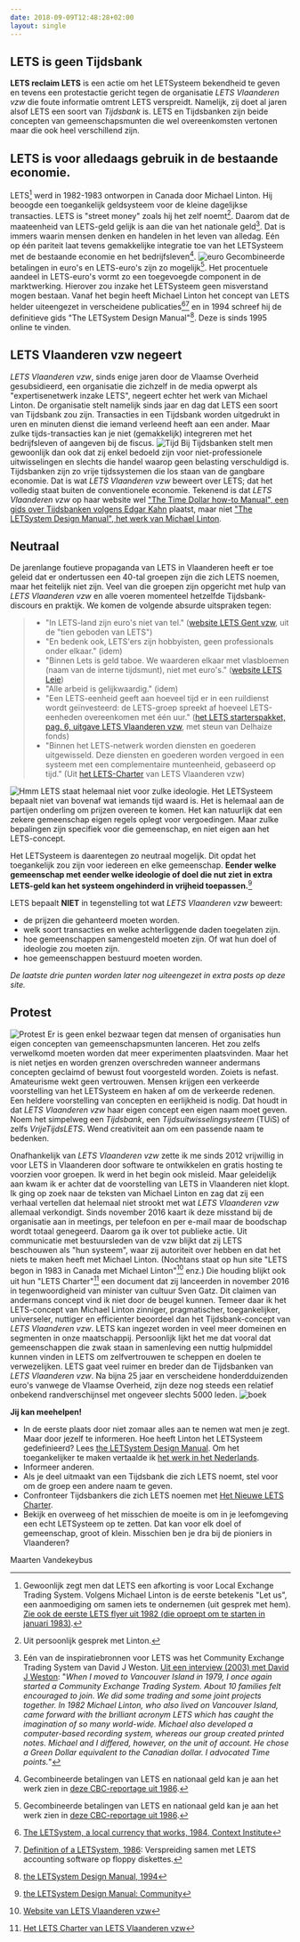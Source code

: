 ```yaml
---
date: 2018-09-09T12:48:28+02:00
layout: single
---
```


## LETS is geen Tijdsbank

**LETS reclaim LETS** is een actie om het LETSysteem bekendheid te geven en tevens een protestactie gericht tegen de organisatie _LETS Vlaanderen vzw_ die foute informatie omtrent LETS verspreidt. Namelijk, zij doet al jaren alsof LETS een soort van _Tijdsbank_ is. LETS en Tijdsbanken zijn beide concepten van gemeenschapsmunten die wel overeenkomsten vertonen maar die ook heel verschillend zijn.

## LETS is voor alledaags gebruik in de bestaande economie.

LETS[^1] werd in 1982-1983 ontworpen in Canada door Michael Linton. Hij beoogde een toegankelijk geldsysteem voor de kleine dagelijkse transacties. LETS is "street money" zoals hij het zelf noemt[^2]. Daarom dat de maateenheid van LETS-geld gelijk is aan die van het nationale geld[^3]. Dat is immers waarin mensen denken en handelen in het leven van alledag. Eén op één pariteit laat tevens gemakkelijke integratie toe van het LETSysteem met de bestaande economie en het bedrijfsleven[^4]. ![euro](images/note_1.jpg#float-right) Gecombineerde betalingen in euro's en LETS-euro's zijn zo mogelijk[^4]. Het procentuele aandeel in LETS-euro's vormt zo een toegevoegde component in de marktwerking. Hierover zou inzake het LETSysteem geen misverstand mogen bestaan. Vanaf het begin heeft Michael Linton het concept van LETS helder uiteengezet in verscheidene publicaties[^5][^6] en in 1994 schreef hij de definitieve gids "The LETSystem Design Manual"[^7]. Deze is sinds 1995 online te vinden.

## LETS Vlaanderen vzw negeert

_LETS Vlaanderen vzw_, sinds enige jaren door de Vlaamse Overheid gesubsidieerd, een organisatie die zichzelf in de media opwerpt als "expertisenetwerk inzake LETS", negeert echter het werk van Michael Linton. De organisatie stelt namelijk sinds jaar en dag dat LETS een soort van Tijdsbank zou zijn. Transacties in een Tijdsbank worden uitgedrukt in uren en minuten dienst die iemand verleend heeft aan een ander. Maar zulke tijds-transacties kan je niet (gemakkelijk) integreren met het bedrijfsleven of aangeven bij de fiscus. ![Tijd](images/clock_1.jpg#float) Bij Tijdsbanken stelt men gewoonlijk dan ook dat zij enkel bedoeld zijn voor niet-professionele uitwisselingen en slechts die handel waarop geen belasting verschuldigd is. Tijdsbanken zijn zo vrije tijdssystemen die los staan van de gangbare economie. Dat is wat _LETS Vlaanderen vzw_ beweert over LETS; dat het volledig staat buiten de conventionele economie. Tekenend is dat _LETS Vlaanderen vzw_ op haar website wel ["The Time Dollar how-to Manual", een gids over Tijdsbanken volgens Edgar Kahn](https://www.letsvlaanderen.be/portals/letsvl/Files/Documents/studies%20over%20LETS%20en%20aanverwante%20domeinen/TimeBanksHowToManual.pdf) plaatst, maar niet ["The LETSystem Design Manual", het werk van Michael Linton](https://manual.letsa.net/en).

## Neutraal

De jarenlange foutieve propaganda van LETS in Vlaanderen heeft er toe geleid dat er ondertussen een 40-tal groepen zijn die zich LETS noemen, maar het feitelijk niet zijn. Veel van die groepen zijn opgericht met hulp van _LETS Vlaanderen vzw_ en alle voeren momenteel hetzelfde Tijdsbank-discours en praktijk. We komen de volgende absurde uitspraken tegen:

> * "In LETS-land zijn euro's niet van tel." ([website LETS Gent vzw](https://lets.gent/hoe-werkt-het), uit de "tien geboden van LETS")
> * "En bedenk ook, LETS'ers zijn hobbyisten, geen professionals onder elkaar." (idem)
> * "Binnen Lets is geld taboe. We waarderen elkaar met vlasbloemen (naam van de interne tijdsmunt), niet met euro's." ([website LETS Leie](https://www.letsleie.be/vlasbloemen))
> * "Alle arbeid is gelijkwaardig." (idem)
> * "Een LETS-eenheid geeft aan hoeveel tijd er in een ruildienst wordt geïnvesteerd: de LETS-groep spreekt af hoeveel LETS-eenheden overeenkomen met één uur." ([het LETS starterspakket, pag. 6, uitgave LETS Vlaanderen vzw](https://anzdoc.com/starterspakket-handleiding.html), met steun van Delhaize fonds)
> * "Binnen het LETS-netwerk worden diensten en goederen uitgewisseld. Deze diensten en goederen worden vergoed in een systeem met een complementaire munteenheid, gebaseerd op tijd." (Uit [het LETS-Charter](https://letszandland.be/het-lets-charter/) van LETS Vlaanderen vzw)

![Hmm](images/confused.jpg#float-right)
LETS staat helemaal niet voor zulke ideologie. Het LETSysteem bepaalt niet van bovenaf wat iemands tijd waard is. Het is helemaal aan de partijen onderling om prijzen overeen te komen. Het kan natuurlijk dat een zekere gemeenschap eigen regels oplegt voor vergoedingen. Maar zulke bepalingen zijn specifiek voor die gemeenschap, en niet eigen aan het LETS-concept.

Het LETSysteem is daarentegen zo neutraal mogelijk. Dit opdat het toegankelijk zou zijn voor iedereen en elke gemeenschap. **Eender welke gemeenschap met eender welke ideologie of doel die nut ziet in extra LETS-geld kan het systeem ongehinderd in vrijheid toepassen.**[^8]

LETS bepaalt **NIET** in tegenstelling tot wat _LETS Vlaanderen vzw_ beweert:

* de prijzen die gehanteerd moeten worden.
* welk soort transacties en welke achterliggende daden toegelaten zijn.
* hoe gemeenschappen samengesteld moeten zijn. Of wat hun doel of ideologie zou moeten zijn.
* hoe gemeenschappen bestuurd moeten worden.

_De laatste drie punten worden later nog uiteengezet in extra posts op deze site._

## Protest

![Protest](images/protest.png#float)
Er is geen enkel bezwaar tegen dat mensen of organisaties hun eigen concepten van gemeenschapsmunten lanceren. Het zou zelfs verwelkomd moeten worden dat meer experimenten plaatsvinden. Maar het is niet netjes en worden grenzen overschreden wanneer andermans concepten geclaimd of bewust fout voorgesteld worden. Zoiets is nefast. Amateurisme wekt geen vertrouwen. Mensen krijgen een verkeerde voorstelling van het LETSysteem en haken af om de verkeerde redenen. Een heldere voorstelling van concepten en eerlijkheid is nodig. Dat houdt in dat _LETS Vlaanderen vzw_ haar eigen concept een eigen naam moet geven. Noem het simpelweg een _Tijdsbank_, een _Tijdsuitwisselingsysteem_ (TUiS) of zelfs _VrijeTijdsLETS_. Wend creativiteit aan om een passende naam te bedenken.

Onafhankelijk van _LETS Vlaanderen vzw_ zette ik me sinds 2012 vrijwillig in voor LETS in Vlaanderen door software te ontwikkelen en gratis hosting te voorzien voor groepen. Ik werd in het begin ook misleid. Maar geleidelijk aan kwam ik er achter dat de voorstelling van LETS in Vlaanderen niet klopt. Ik ging op zoek naar de teksten van Michael Linton en zag dat zij een verhaal vertellen dat helemaal niet strookt met wat _LETS Vlaanderen vzw_ allemaal verkondigt. Sinds november 2016 kaart ik deze misstand bij de organisatie aan in meetings, per telefoon en per e-mail maar de boodschap wordt totaal genegeerd. Daarom ga ik over tot publieke actie. Uit communicatie met bestuursleden van de vzw blijkt dat zij LETS beschouwen als "hun systeem", waar zij autoriteit over hebben en dat het niets te maken heeft met Michael Linton. (Nochtans staat op hun site "LETS begon in 1983 in Canada met Michael Linton"[^9] enz.) Die houding blijkt ook uit hun "LETS Charter"[^10] een document dat zij lanceerden in november 2016 in tegenwoordigheid van minister van cultuur Sven Gatz. Dit claimen van andermans concept vind ik niet door de beugel kunnen. Temeer daar ik het LETS-concept van Michael Linton zinniger, pragmatischer, toegankelijker, universeler, nuttiger en efficienter beoordeel dan het Tijdsbank-concept van _LETS Vlaanderen vzw_. LETS kan ingezet worden in veel meer domeinen en segmenten in onze maatschappij. Persoonlijk lijkt het me dat vooral dat gemeenschappen die zwak staan in samenleving een nuttig hulpmiddel kunnen vinden in LETS om zelfvertrouwen te scheppen en doelen te verwezelijken. LETS gaat veel ruimer en breder dan de Tijdsbanken van _LETS Vlaanderen vzw_. Na bijna 25 jaar en verscheidene honderdduizenden euro's vanwege de Vlaamse Overheid, zijn deze nog steeds een relatief onbekend randverschijnsel met ongeveer slechts 5000 leden.
![boek](images/books.jpg#float-right)

**Jij kan meehelpen!**

* In de eerste plaats door niet zomaar alles aan te nemen wat men je zegt. Maar door jezelf te informeren. Hoe heeft Linton het LETSysteem gedefinieerd? Lees [the LETSystem Design Manual](https://manual.letsa.net/en/1.1.html). Om het toegankelijker te maken vertaalde ik [het werk in het Nederlands](https://manual.letsa.net/nl/1.1.html).
* Informeer anderen.
* Als je deel uitmaakt van een Tijdsbank die zich LETS noemt, stel voor om de groep een andere naam te geven.
* Confronteer Tijdsbankers die zich LETS noemen met [Het Nieuwe LETS Charter](het-nieuwe-lets-charter.pdf).
* Bekijk en overweeg of het misschien de moeite is om in je leefomgeving een echt LETSysteem op te zetten. Dat kan voor elk doel of gemeenschap, groot of klein. Misschien ben je dra bij de pioniers in Vlaanderen?

Maarten Vandekeybus

[^1]: Gewoonlijk zegt men dat LETS een afkorting is voor Local Exchange Trading System. Volgens Michael Linton is de eerste betekenis "Let us", een aanmoediging om samen iets te ondernemen (uit gesprek met hem). [Zie ook de eerste LETS flyer uit 1982 (die oproept om te starten in januari 1983)](lets-flyer-1982.png).
[^2]: Uit persoonlijk gesprek met Linton.
[^3]: Eén van de inspiratiebronnen voor LETS was het Community Exchange Trading System van David J Weston. [Uit een interview (2003) met David J Weston](http://prosperityuk.com/2003/09/david-j-weston-money-reform-activist-in-britain-and-canada/): "_When I moved to Vancouver Island in 1979, I once again started a Community Exchange Trading System. About 10 families felt encouraged to join. We did some trading and some joint projects together. In 1982 Michael Linton, who also lived on Vancouver Island, came forward with the brilliant acronym LETS which has caught the imagination of so many world-wide. Michael also developed a computer-based recording system, whereas our group created printed notes. Michael and I differed, however, on the unit of account. He chose a Green Dollar equivalent to the Canadian dollar. I advocated Time points._"
[^4]: Gecombineerde betalingen van LETS en nationaal geld kan je aan het werk zien in [deze CBC-reportage uit 1986](https://www.youtube.com/watch?v=S8V_exZFrDY).
[^5]: [The LETSystem, a local currency that works, 1984, Context Institute](https://www.context.org/iclib/ic07/linton/)
[^6]: [Definition of a LETSystem, 1986](https://archive.lets.net/gmlets/letsplay/id-9-2.htm): Verspreiding samen met LETS accounting software op floppy diskettes.
[^7]: [the LETSystem Design Manual, 1994](https://manual.letsa.net/en/1.1.html)
[^8]: [the LETSystem Design Manual: Community](https://manual.letsa.net/en/1.3.html#community)
[^9]: [Website van LETS Vlaanderen vzw](https://letsvlaanderen.be)
[^10]: [Het LETS Charter van LETS Vlaanderen vzw](https://www.letsvlaanderen.be/portals/letsvl/Files/Documents/2017/LETS-charter%20definitief.pdf)
